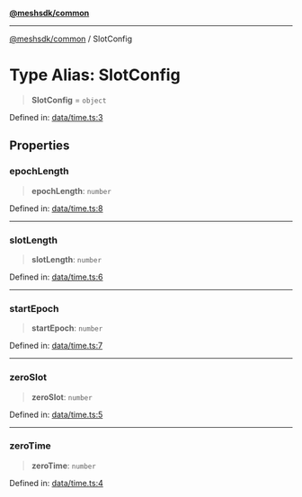 [**@meshsdk/common**](../README.md)

***

[@meshsdk/common](../globals.md) / SlotConfig

# Type Alias: SlotConfig

> **SlotConfig** = `object`

Defined in: [data/time.ts:3](https://github.com/MeshJS/mesh/blob/1abde1553cbd7cf2cf4e40197fc0de9e4a7d0f49/packages/mesh-common/src/data/time.ts#L3)

## Properties

### epochLength

> **epochLength**: `number`

Defined in: [data/time.ts:8](https://github.com/MeshJS/mesh/blob/1abde1553cbd7cf2cf4e40197fc0de9e4a7d0f49/packages/mesh-common/src/data/time.ts#L8)

***

### slotLength

> **slotLength**: `number`

Defined in: [data/time.ts:6](https://github.com/MeshJS/mesh/blob/1abde1553cbd7cf2cf4e40197fc0de9e4a7d0f49/packages/mesh-common/src/data/time.ts#L6)

***

### startEpoch

> **startEpoch**: `number`

Defined in: [data/time.ts:7](https://github.com/MeshJS/mesh/blob/1abde1553cbd7cf2cf4e40197fc0de9e4a7d0f49/packages/mesh-common/src/data/time.ts#L7)

***

### zeroSlot

> **zeroSlot**: `number`

Defined in: [data/time.ts:5](https://github.com/MeshJS/mesh/blob/1abde1553cbd7cf2cf4e40197fc0de9e4a7d0f49/packages/mesh-common/src/data/time.ts#L5)

***

### zeroTime

> **zeroTime**: `number`

Defined in: [data/time.ts:4](https://github.com/MeshJS/mesh/blob/1abde1553cbd7cf2cf4e40197fc0de9e4a7d0f49/packages/mesh-common/src/data/time.ts#L4)
